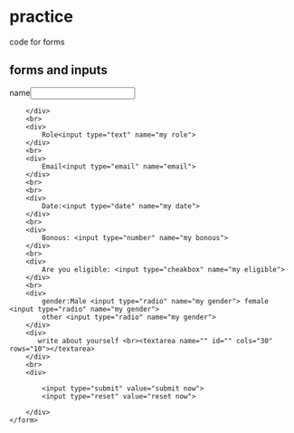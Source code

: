 # practice
code for forms 
<!DOCTYPE html>
<html lang="en">

<head>
    <meta charset="UTF-8">
    <meta http-equiv="X-UA-Compatible" content="IE=edge">
    <meta name="viewport" content="width=device-width, initial-scale=1.0">
    <title>forms and inputs </title>
</head>

<body>
    <h2>forms and inputs </h2>
    <form action="backend.php">
        <div>
            name<input type="text" name="my name">

        </div>
        <br>
        <div>
            Role<input type="text" name="my role">
        </div>
        <br>
        <div>
            Email<input type="email" name="email">
        </div>
        <br>
        <br>
        <div>
            Date:<input type="date" name="my date">
        </div>
        <br>
        <div>
            Bonous: <input type="number" name="my bonous">
        </div>
        <br>
        <div>
            Are you eligible: <input type="cheakbox" name="my eligible">
        </div>
        <br>
        <div>
            gender:Male <input type="radio" name="my gender"> female <input type="radio" name="my gender">
            other <input type="radio" name="my gender">
        </div>
        <div>
           write about yourself <br><textarea name="" id="" cols="30" rows="10"></textarea> 
        </div>
        <br>
        <div>
        
            <input type="submit" value="submit now">
            <input type="reset" value="reset now">
        
        </div>
    </form>
    
</body>

</html>
